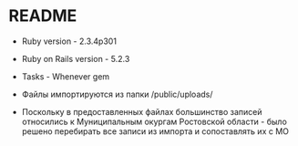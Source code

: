 # README

* Ruby version - 2.3.4p301
* Ruby on Rails version - 5.2.3
* Tasks - Whenever gem

* Файлы импортируются из папки /public/uploads/
* Поскольку в предоставленных файлах большинство записей относились к Муниципальным окургам Ростовской области - было решено перебирать все записи из импорта и сопоставлять их с МО